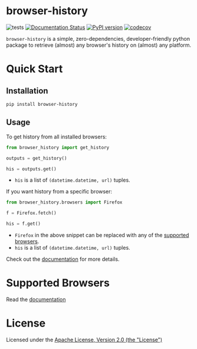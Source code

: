 # browser-history

![tests](https://github.com/pesos/browser-history/workflows/tests/badge.svg)
[![Documentation Status](https://readthedocs.org/projects/browser-history/badge/?version=latest)](https://browser-history.readthedocs.io/en/latest/?badge=latest)
[![PyPI version](https://badge.fury.io/py/browser-history.svg)](https://badge.fury.io/py/browser-history)
[![codecov](https://codecov.io/gh/pesos/browser-history/branch/master/graph/badge.svg)](https://codecov.io/gh/pesos/browser-history)

``browser-history`` is a simple, zero-dependencies, developer-friendly python
package to retrieve (almost) any browser's history on (almost) any platform.

# Quick Start

## Installation

`pip install browser-history`

## Usage

To get history from all installed browsers:
```python
from browser_history import get_history

outputs = get_history()

his = outputs.get()
```
 - `his` is a list of `(datetime.datetime, url)` tuples.


If you want history from a specific browser:
```python
from browser_history.browsers import Firefox

f = Firefox.fetch()

his = f.get()
```

 - `Firefox` in the above snippet can be replaced with any of the [supported browsers](https://browser-history.readthedocs.io/en/latest/browsers.html).
 - `his` is a list of `(datetime.datetime, url)` tuples.

Check out the [documentation](https://browser-history.readthedocs.io/en/latest/) for more details.

# Supported Browsers

Read the [documentation](https://browser-history.readthedocs.io/en/latest/browsers.html)

# License

Licensed under the [Apache License, Version 2.0 (the "License")](LICENSE)
